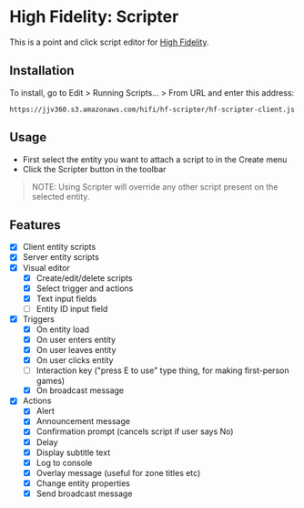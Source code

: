 # High Fidelity: Scripter

This is a point and click script editor for [High Fidelity](https://highfidelity.com).

## Installation

To install, go to Edit > Running Scripts... > From URL and enter this address:

```
https://jjv360.s3.amazonaws.com/hifi/hf-scripter/hf-scripter-client.js
```

## Usage

- First select the entity you want to attach a script to in the Create menu
- Click the Scripter button in the toolbar

> NOTE: Using Scripter will override any other script present on the selected entity.

## Features

- [x] Client entity scripts
- [x] Server entity scripts
- [x] Visual editor
  - [x] Create/edit/delete scripts
  - [x] Select trigger and actions
  - [x] Text input fields
  - [ ] Entity ID input field
- [x] Triggers
  - [x] On entity load
  - [x] On user enters entity
  - [x] On user leaves entity
  - [x] On user clicks entity
  - [ ] Interaction key ("press E to use" type thing, for making first-person games)
  - [x] On broadcast message
- [x] Actions
  - [x] Alert
  - [x] Announcement message
  - [x] Confirmation prompt (cancels script if user says No)
  - [x] Delay
  - [x] Display subtitle text
  - [x] Log to console
  - [x] Overlay message (useful for zone titles etc)
  - [x] Change entity properties
  - [x] Send broadcast message
